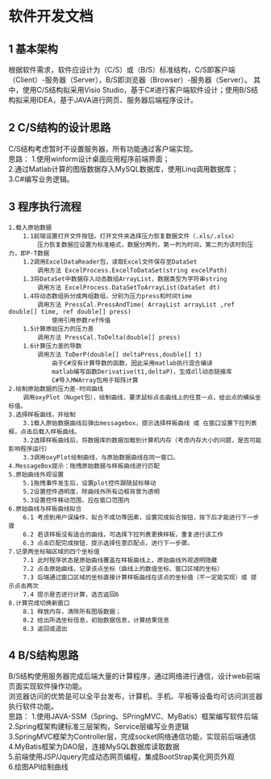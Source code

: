# 软件开发文档
## 1 基本架构
根据软件需求，软件应设计为（C/S）或（B/S）标准结构，C/S即客户端（Client）-服务器（Server），B/S即浏览器（Browser）-服务器（Server）。
其中，使用C/S结构拟采用Visio Studio，基于C#进行客户端软件设计；使用B/S结构拟采用IDEA，基于JAVA进行网页、服务器后端程序设计。  
## 2 C/S结构的设计思路
C/S结构考虑暂时不设置服务器，所有功能通过客户端实现。  
思路： 1.使用winform设计桌面应用程序前端界面；  
	2.通过Matlab计算的图版数据存入MySQL数据库，使用Linq调用数据库；  
	3.C#编写业务逻辑。  
## 3 程序执行流程
	1.载入原始数据
		1.1前端设置打开文件按钮，打开文件夹选择压力恢复数据文件（.xls/.xlsx）
			压力恢复数据应设置为标准格式，数据分两列，第一列为时间，第二列为该时刻压力，即P-T数据 	
		1.2调用ExcelDataReader包，读取Excel文件保存至DataSet  
			调用方法 ExcelProcess.ExcelToDataSet(string excelPath)  
		1.3将DataSet中数据存入动态数组ArrayList，数据类型为字符串string  	
			调用方法 ExcelProcess.DataSetToArrayList(DataSet dt)
		1.4将动态数组拆分成两组数组，分别为压力press和时间time
			调用方法 PressCal.PressAndTime( ArrayList arrayList ,ref double[] time, ref double[] press)
				使用引用参数ref传值
		1.5计算原始压力的压力差
			调用方法 PressCal.ToDelta(double[] press)
		1.6计算压力差的导数
			调用方法 ToDerP(double[] deltaPress,double[] t)
				由于C#没有计算导数的函数，因此采用matlab执行混合编译
				matlab编写函数Derivative(t1,deltaP)，生成dll动态链接库
				C#导入MWArray包用于矩阵计算			
	2.绘制原始数据的压力差-时间曲线
		调用oxyPlot（Nuget包），绘制曲线，要求鼠标点击曲线上的任意一点，给出点的横纵坐标值。
	3.选择样板曲线，并绘制
		3.1载入原始数据曲线后弹出messagebox，提示选择样板曲线 或 在窗口设置下拉列表框，点击后载入样板曲线。
		3.2选择样板曲线后，将数据库的数据加载到计算机内存（考虑内存大小的问题，是否可能影响程序运行）
		3.3调用oxyPlot绘制曲线，与原始数据曲线在同一窗口。
	4.MessageBox提示：拖拽原始数据与样板曲线进行匹配
	5.原始曲线外观设置
		5.1拖拽事件发生后，设置plot控件跟随鼠标移动
		5.2设置控件透明度，除曲线外所有边框背景为透明
		5.3设置控件移动范围，应在窗口范围内
	6.原始曲线与样板曲线拟合
		6.1 考虑到用户误操作，拟合不成功等因素，设置完成拟合按钮，按下后才能进行下一步骤
		6.2 若该样板没有适合的曲线，可选择下拉列表更换样板，重复进行该工作
		6.3 点击匹配完成按钮，提示选择任意匹配点，进行下一步骤。
	7.记录两坐标轴区域的四个坐标值
		7.1 此时程序状态是原始曲线覆盖在样板曲线上，原始曲线外观透明隐藏
		7.2 点击原始曲线，记录该点坐标（曲线上的数值坐标、窗口区域的坐标）
		7.3 后端通过窗口区域的坐标直接计算样板曲线在该点的坐标值（不一定能实现）或 提示点击两次
		7.4 提示是否进行计算，选否返回6
	8.计算完成切换新窗口
		8.1 释放内存，清除所有图版数据；
		8.2 给出所选坐标信息，初始数据信息，计算结果信息
		8.3 返回或退出
## 4 B/S结构思路
B/S结构使用服务器完成后端大量的计算程序，通过网络进行通信，设计web前端页面实现软件操作功能。  
浏览器访问的优势是可以全平台发布，计算机、手机、平板等设备均可访问浏览器执行软件功能。  
思路： 1.使用JAVA-SSM（Spring、SPringMVC、MyBatis）框架编写软件后端  
      2.Spring框架构建标准三层架构，Service层编写业务逻辑  
      3.SpringMVC框架为Controller层，完成socket网络通信功能，实现前后端通信  
      4.MyBatis框架为DAO层，连接MySQL数据库读取数据  
      5.前端使用JSP/Jquery完成动态网页编程，集成BootStrap美化网页外观  
      6.绘图API绘制曲线  
